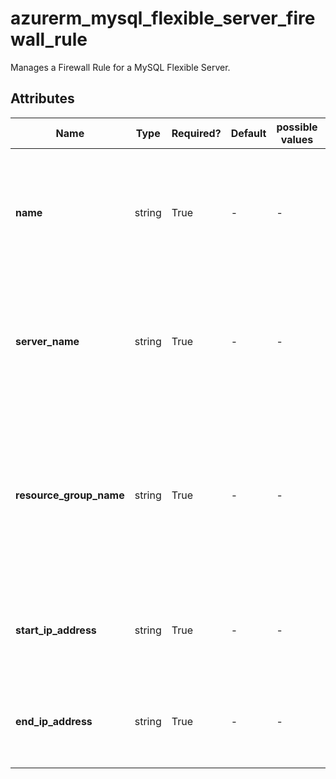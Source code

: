 # azurerm_mysql_flexible_server_firewall_rule

Manages a Firewall Rule for a MySQL Flexible Server.

## Attributes

| Name | Type | Required? | Default  | possible values | Description |
| ---- | ---- | --------- | -------- | ----------- | ----------- |
| **name** | string | True | -  |  -  | Specifies the name of the MySQL Firewall Rule. Changing this forces a new resource to be created. | 
| **server_name** | string | True | -  |  -  | Specifies the name of the MySQL Flexible Server. Changing this forces a new resource to be created. | 
| **resource_group_name** | string | True | -  |  -  | The name of the resource group in which the MySQL Flexible Server exists. Changing this forces a new resource to be created. | 
| **start_ip_address** | string | True | -  |  -  | Specifies the Start IP Address associated with this Firewall Rule. | 
| **end_ip_address** | string | True | -  |  -  | Specifies the End IP Address associated with this Firewall Rule. | 


